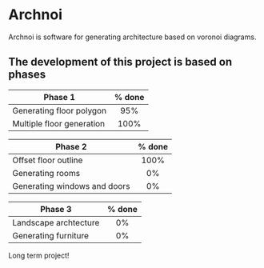 # Archnoi

Archnoi is software for generating architecture based on voronoi diagrams.


## The development of this project is based on phases



| Phase 1       | % done       |
| ------------- |:-------------:|
| Generating floor polygon      | 95% |
| Multiple floor generation | 100%      |



| Phase 2       | % done       |
| ------------- |:-------------:|
| Offset floor outline     | 100%     |
| Generating rooms     | 0% |
| Generating windows and doors     | 0%      |

| Phase 3       | % done       |
| ------------- |:-------------:|
| Landscape archtecture    | 0%     |
| Generating furniture    | 0% |



Long term project!
